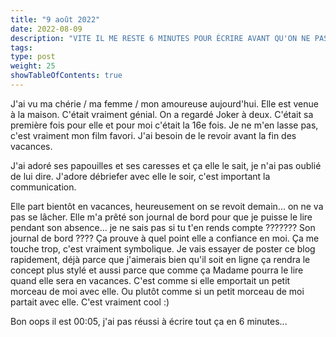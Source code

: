 ```yaml
---
title: "9 août 2022"
date: 2022-08-09
description: "VITE IL ME RESTE 6 MINUTES POUR ÉCRIRE AVANT QU'ON NE PASSE AU 10 AOÛT !!!!"
tags:
type: post
weight: 25
showTableOfContents: true
---
```


J'ai vu ma chérie / ma femme / mon amoureuse aujourd'hui. Elle est venue à la maison. C'était vraiment génial. On a regardé Joker à deux. C'était sa première fois pour elle et pour moi c'était la 16e fois. Je ne m'en lasse pas, c'est vraiment mon film favori. J'ai besoin de le revoir avant la fin des vacances.

J'ai adoré ses papouilles et ses caresses et ça elle le sait, je n'ai pas oublié de lui dire. J'adore débriefer avec elle le soir, c'est important la communication. 

Elle part bientôt en vacances, heureusement on se revoit demain... on ne va pas se lâcher. Elle m'a prêté son journal de bord pour que je puisse le lire pendant son absence... je ne sais pas si tu t'en rends compte ??????? Son journal de bord ???? Ça prouve à quel point elle a confiance en moi. Ça me touche trop, c'est vraiment symbolique. Je vais essayer de poster ce blog rapidement, déjà parce que j'aimerais bien qu'il soit en ligne ça rendra le concept plus stylé et aussi parce que comme ça Madame pourra le lire quand elle sera en vacances. C'est comme si elle emportait un petit morceau de moi avec elle. Ou plutôt comme si un petit morceau de moi partait avec elle. C'est vraiment cool :)

Bon oops il est 00:05, j'ai pas réussi à écrire tout ça en 6 minutes...

